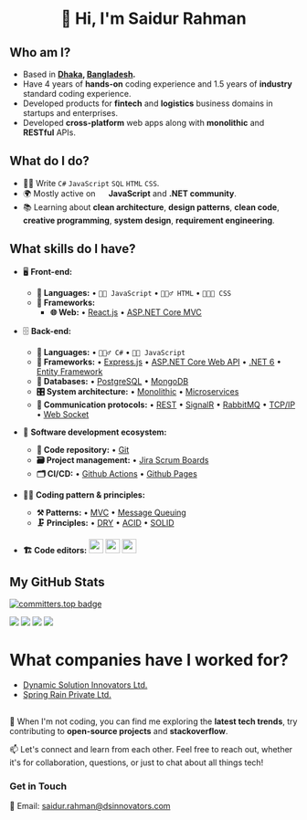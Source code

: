 <h1 align="center">👋 Hi, I'm Saidur Rahman</h1>

## Who am I?
- Based in **[Dhaka](https://en.wikipedia.org/wiki/Dhaka), [Bangladesh](https://en.wikipedia.org/wiki/Bangladesh).** 
- Have 4 years of **hands-on** coding experience and 1.5 years of **industry** standard coding experience.
- Developed products for **fintech** and **logistics** business domains in startups and enterprises.
- Developed  **cross-platform** web apps along with **monolithic** and **RESTful** APIs.

## What do I do?
- 👨‍💻 Write `C#` `JavaScript` `SQL`  `HTML` `CSS`.
- 🌍 Mostly active on <a href="https://www.linkedin.com/in/saidur-raahmaan"><img src="https://cdn-icons-png.flaticon.com/512/174/174857.png" height=15></a> <!--[LinkedIn](https://www.linkedin.com/in/saidur-raahmaan)--> **JavaScript** and **.NET community**.
- 📚 Learning about **clean architecture**, **design patterns**, **clean code**, **creative programming**, **system design**, **requirement engineering**.


## What skills do I have?
- 🖥 **Front-end:** 
  - **📜 Languages:** • `👨‍🔧 JavaScript` • `🧚🏻‍♂️ HTML` • `👨🏻‍🎨 CSS`
  - **🔬 Frameworks:**  
    - **🌐 Web:**  • [React.js](https://react.dev/)  • [ASP.NET Core MVC](https://dotnet.microsoft.com/en-us/learn/aspnet) 

- 🗄️ **Back-end:**
  - **📜 Languages:** • `🧙🏻‍♂️ C#` • `👨‍🔧 JavaScript`
  - **🔭 Frameworks:** • [Express.js](https://expressjs.com/)  • [ASP.NET Core Web API](https://dotnet.microsoft.com/en-us/apps/aspnet/apis) • [.NET 6](https://dotnet.microsoft.com/en-us/download/dotnet/6.0) • [Entity Framework](https://docs.microsoft.com/en-us/ef/)
  - **💾 Databases:** • [PostgreSQL](https://www.postgresql.org/) • [MongoDB](https://www.mongodb.com/) 
  - **🎛 System architecture:** • [Monolithic](https://microservices.io/patterns/monolithic.html) • [Microservices](https://microservices.io/patterns/microservices.html)
  - **🔌 Communication protocols:** • [REST](https://docs.microsoft.com/en-us/azure/architecture/best-practices/api-design) • [SignalR](https://dotnet.microsoft.com/en-us/apps/aspnet/signalr) • [RabbitMQ](https://www.rabbitmq.com/) • [TCP/IP](https://www.techtarget.com/searchnetworking/definition/TCP-IP) • [Web Socket](https://developer.mozilla.org/en-US/docs/Web/API/WebSockets_API)
- 🎡 **Software development ecosystem:**
  - **📁 Code repository:** • [Git](https://git-scm.com/) 
  - **🗃 Project management:** • [Jira Scrum Boards](https://www.atlassian.com/software/jira/features/scrum-boards) 
  - **🗂 CI/CD:** • [Github Actions](https://github.com/features/actions) • [Github Pages](https://pages.github.com/)
- 🧙‍♂️ **Coding pattern & principles:**
  - **⚒ Patterns:**  • [MVC](https://en.wikipedia.org/wiki/Model%E2%80%93view%E2%80%93controller) • [Message Queuing](https://www.cloudamqp.com/blog/what-is-message-queuing.html)
  - **🗜 Principles:** • [DRY](https://en.wikipedia.org/wiki/Don%27t_repeat_yourself#:~:text=%22Don%27t%20repeat%20yourself%22,data%20normalization%20to%20avoid%20redundancy.) • [ACID](https://en.wikipedia.org/wiki/ACID) • [SOLID](https://www.digitalocean.com/community/conceptual_articles/s-o-l-i-d-the-first-five-principles-of-object-oriented-design)

- **🏗️ Code editors:**
<a href="https://visualstudio.microsoft.com/"><img src="https://1000logos.net/wp-content/uploads/2020/08/Visual-Studio-Logo.png" height=25></a> <a href="https://code.visualstudio.com/"><img src="https://seeklogo.com/images/V/visual-studio-code-logo-449D71944F-seeklogo.com.png" height=25></a> <a href="https://notepad-plus-plus.org/"><img src="https://notepad-plus-plus.org/images/logo.svg" height=25></a>


## My GitHub Stats
[![committers.top badge](https://user-badge.committers.top/bangladesh_public/saidur-dsi.svg)](https://user-badge.committers.top/bangladesh_public/saidur-dsi)

![](https://github-readme-streak-stats.herokuapp.com/?user=saidur-dsi&theme=swift&hide_border=true)
![](https://github-readme-stats.vercel.app/api?username=saidur-dsi&show_icons=true&theme=swift&hide_border=true)
![](https://github-readme-stats.vercel.app/api/top-langs/?username=saidur-dsi&layout=compact&show_icons=true&theme=swift&hide_border=true)
![](https://github-profile-trophy.vercel.app/?username=saidur-dsi&count_private=true&show_icons=true&theme=swift&no-frame=false&no-bg=false)

# What companies have I worked for?
- [Dynamic Solution Innovators Ltd.](https://www.dsinnovators.com/)
- [Spring Rain Private Ltd.](https://springrain.io/)

## 
🚀 When I'm not coding, you can find me exploring the **latest tech trends**, try contributing to **open-source projects** and **stackoverflow**. 

📫 Let's connect and learn from each other. Feel free to reach out, whether it's for collaboration, questions, or just to chat about all things tech!

### Get in Touch

📧 Email: saidur.rahman@dsinnovators.com

